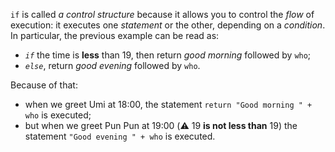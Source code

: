 `if` is  called _a control structure_ because it allows you to control the _flow_ of execution: it executes one _statement_ or the other, depending on a _condition_. In particular, the previous example can be read as:

* _`if`_ the time is **less** than 19, then return _good morning_ followed by `who`;
* _`else`_, return _good evening_ followed  by `who`.

Because of that:

* when we greet Umi at 18:00, the statement `return "Good morning " + who` is executed;
* but when we greet Pun Pun at 19:00 (:warning: 19 **is not less than** 19) the statement `"Good evening " + who` is executed.
